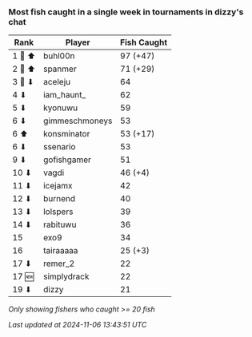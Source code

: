 ### Most fish caught in a single week in tournaments in dizzy's chat
| Rank | Player | Fish Caught |
|------|--------|-----------|
| 1 🥇 ⬆ | buhl00n  | 97 (+47) |
| 2 🥈 ⬆ | spanmer  | 71 (+29) |
| 3 🥉 ⬇ | aceleju  | 64 |
| 4 ⬇ | iam_haunt_  | 62 |
| 5 ⬇ | kyonuwu  | 59 |
| 6 ⬇ | gimmeschmoneys  | 53 |
| 6 ⬆ | konsminator  | 53 (+17) |
| 6 ⬇ | ssenario  | 53 |
| 9 ⬇ | gofishgamer  | 51 |
| 10 ⬇ | vagdi  | 46 (+4) |
| 11 ⬇ | icejamx  | 42 |
| 12 ⬇ | burnend  | 40 |
| 13 ⬇ | lolspers  | 39 |
| 14 ⬇ | rabituwu  | 36 |
| 15  | exo9  | 34 |
| 16  | tairaaaaa  | 25 (+3) |
| 17 ⬇ | remer_2  | 22 |
| 17 🆕 | simplydrack  | 22 |
| 19 ⬇ | dizzy  | 21 |

_Only showing fishers who caught >= 20 fish_

_Last updated at 2024-11-06 13:43:51 UTC_